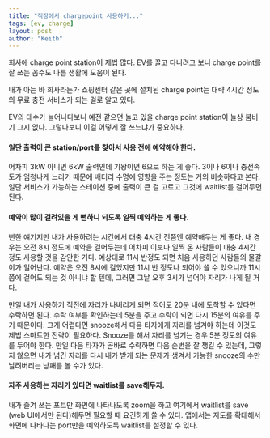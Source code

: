 ```yaml
---
title: "직장에서 chargepoint 사용하기..."
tags: [ev, charge]
layout: post
author: "Keith"
---
```


회사에 charge point station이 제법 많다. EV를 끌고 다니려고 보니 charge point를 잘 쓰는 꼼수도 나름 생활에 도움이 된다.

내가 아는 바 회사라든가 쇼핑센터 같은 곳에 설치된 charge point는 대략 4시간 정도의 무료 충전 서비스가 되는 걸로 알고 있다. 

EV의 대수가 늘어나다보니 예전 같으면 놀고 있을 charge point station이 늘상 붐비기 그지 없다. 그렇다보니 이걸 어떻게 잘 쓰느냐가 중요하다.

#### 일단 출력이 큰 station/port를 찾아서 사용 전에 예약해야 한다.

어차피 3kW 아니면 6kW 출력인데 기왕이면 6으로 하는 게 좋다. 3이나 6이나 충전속도가 엄청나게 느리기 때문에 배터리 수명에 영향을 주는 정도는 거의 비슷하다고 본다. 일단 서비스가 가능하는 스테이션 중에 출력이 큰 걸 고르고 그것에 waitlist를 걸어두면 된다.

#### 예약이 많이 걸려있을 게 뻔하니 되도록 일찍 예약하는 게 좋다.

뻔한 얘기지만 내가 사용하려는 시간에서 대충 4시간 전쯤엔 예약해두는 게 좋다. 내 경우는 오전 8시 정도에 예약을 걸어두는데 어차피 이보다 일찍 온 사람들이 대충 4시간 정도 사용할 것을 감안한 거다. 예상대로 11시 반정도 되면 처음 사용하던 사람들의 물갈이가 일어난다. 예약은 오전 8시에 걸었지만 11시 반 정도나 되어야 쓸 수 있으니까 11시쯤에 걸어도 되는 것 아니냐 할 텐데, 그러면 그날 오후 3시가 넘어야 자리가 나게 될 거다. 

만일 내가 사용하기 직전에 자리가 나버리게 되면 적어도 20분 내에 도착할 수 있다면 수락하면 된다. 수락 여부를 확인하는데 5분을 주고 수락이 되면 다시 15분의 여유를 주기 때문이다. 그게 어렵다면 snooze해서 다음 타자에게 자리를 넘겨야 하는데 이것도 제법 스마트한 전략이 필요하다. Snooze를 해서 자리를 넘기는 경우 5분 정도의 여유를 두어야 한다. 만일 다음 타자가 곧바로 수락하면 다음 순번을 잘 챙길 수 있는데, 그렇지 않으면 내가 넘긴 자리를 다시 내가 받게 되는 문제가 생겨서 가능한 snooze의 수만 날려버리는 낭패를 볼 수가 있다.

#### 자주 사용하는 자리가 있다면 waitlist를 save해두자.

내가 즐겨 쓰는 포트만 화면에 나타나도록 zoom을 하고 여기에서 waitlist를 save (web UI에서만 된다)해두면 필요할 때 요긴하게 쓸 수 있다. 앱에서는 지도를 확대해서 화면에 나타나는 port만을 예약하도록 waitlist를 설정할 수 있다.



